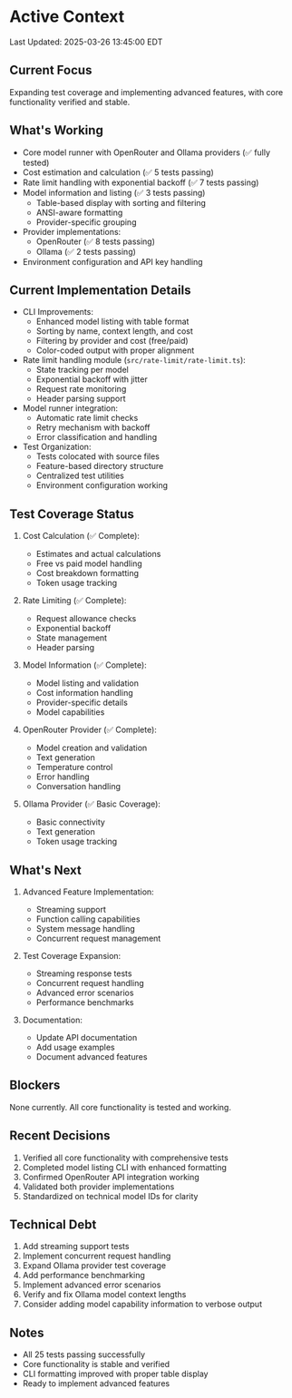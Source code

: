 # Active Context
Last Updated: 2025-03-26 13:45:00 EDT

## Current Focus
Expanding test coverage and implementing advanced features, with core functionality verified and stable.

## What's Working
- Core model runner with OpenRouter and Ollama providers (✅ fully tested)
- Cost estimation and calculation (✅ 5 tests passing)
- Rate limit handling with exponential backoff (✅ 7 tests passing)
- Model information and listing (✅ 3 tests passing)
  - Table-based display with sorting and filtering
  - ANSI-aware formatting
  - Provider-specific grouping
- Provider implementations:
  - OpenRouter (✅ 8 tests passing)
  - Ollama (✅ 2 tests passing)
- Environment configuration and API key handling

## Current Implementation Details
- CLI Improvements:
  - Enhanced model listing with table format
  - Sorting by name, context length, and cost
  - Filtering by provider and cost (free/paid)
  - Color-coded output with proper alignment
- Rate limit handling module (`src/rate-limit/rate-limit.ts`):
  - State tracking per model
  - Exponential backoff with jitter
  - Request rate monitoring
  - Header parsing support
- Model runner integration:
  - Automatic rate limit checks
  - Retry mechanism with backoff
  - Error classification and handling
- Test Organization:
  - Tests colocated with source files
  - Feature-based directory structure
  - Centralized test utilities
  - Environment configuration working

## Test Coverage Status
1. Cost Calculation (✅ Complete):
   - Estimates and actual calculations
   - Free vs paid model handling
   - Cost breakdown formatting
   - Token usage tracking

2. Rate Limiting (✅ Complete):
   - Request allowance checks
   - Exponential backoff
   - State management
   - Header parsing

3. Model Information (✅ Complete):
   - Model listing and validation
   - Cost information handling
   - Provider-specific details
   - Model capabilities

4. OpenRouter Provider (✅ Complete):
   - Model creation and validation
   - Text generation
   - Temperature control
   - Error handling
   - Conversation handling

5. Ollama Provider (✅ Basic Coverage):
   - Basic connectivity
   - Text generation
   - Token usage tracking

## What's Next
1. Advanced Feature Implementation:
   - Streaming support
   - Function calling capabilities
   - System message handling
   - Concurrent request management

2. Test Coverage Expansion:
   - Streaming response tests
   - Concurrent request handling
   - Advanced error scenarios
   - Performance benchmarks

3. Documentation:
   - Update API documentation
   - Add usage examples
   - Document advanced features

## Blockers
None currently. All core functionality is tested and working.

## Recent Decisions
1. Verified all core functionality with comprehensive tests
2. Completed model listing CLI with enhanced formatting
3. Confirmed OpenRouter API integration working
4. Validated both provider implementations
5. Standardized on technical model IDs for clarity

## Technical Debt
1. Add streaming support tests
2. Implement concurrent request handling
3. Expand Ollama provider test coverage
4. Add performance benchmarking
5. Implement advanced error scenarios
6. Verify and fix Ollama model context lengths
7. Consider adding model capability information to verbose output

## Notes
- All 25 tests passing successfully
- Core functionality is stable and verified
- CLI formatting improved with proper table display
- Ready to implement advanced features 